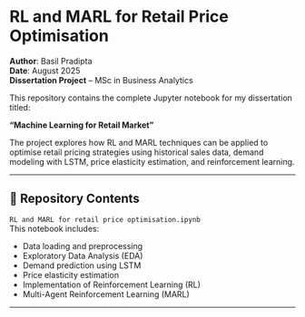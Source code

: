 # RL and MARL for Retail Price Optimisation

**Author**: Basil Pradipta  
**Date**: August 2025  
**Dissertation Project** – MSc in Business Analytics

This repository contains the complete Jupyter notebook for my dissertation titled:

**“Machine Learning for Retail Market”**

The project explores how RL and MARL techniques can be applied to optimise retail pricing strategies using historical sales data, demand modeling with LSTM, price elasticity estimation, and reinforcement learning.

---

## 📂 Repository Contents

`RL and MARL for retail price optimisation.ipynb`  
  This notebook includes:
  - Data loading and preprocessing
  - Exploratory Data Analysis (EDA)
  - Demand prediction using LSTM
  - Price elasticity estimation
  - Implementation of Reinforcement Learning (RL)
  - Multi-Agent Reinforcement Learning (MARL)

---
